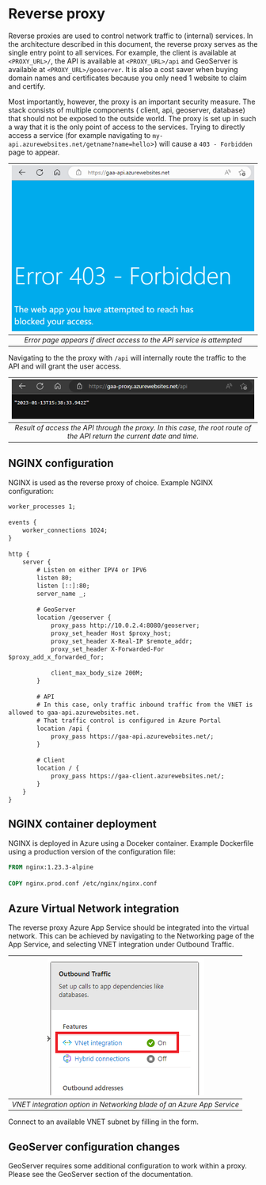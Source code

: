 # Reverse proxy

Reverse proxies are used to control network traffic to (internal) services. In the architecture described in this
document, the reverse proxy serves as the single entry point to all services. For example, the client is available
at `<PROXY_URL>/`, the API is available at `<PROXY_URL>/api` and GeoServer is available at `<PROXY_URL>/geoserver`. It
is also a cost saver when buying domain names and certificates because you only need 1 website to claim and certify.

Most importantly, however, the proxy is an important security measure. The stack consists of multiple components (
client, api, geoserver, database) that should not be exposed to the outside world. The proxy is set up in such a way
that it is the only point of access to the services. Trying to directly access a service (for example navigating
to `my-api.azurewebsites.net/getname?name=hello`>) will cause a `403 - Forbidden` page to appear.

|               ![403 - Forbidden](images/proxy_403.png)                |
|:---------------------------------------------------------------------:|
| *Error page appears if direct access to the API service is attempted* |

Navigating to the the proxy with `/api` will internally route the traffic to the API and will grant the user access.

|                                    ![Access API through proxy](images/proxy_api.png)                                    |
|:-----------------------------------------------------------------------------------------------------------------------:|
| *Result of access the API through the proxy. In this case, the root route of the API return the current date and time.* |

## NGINX configuration

NGINX is used as the reverse proxy of choice. Example NGINX configuration:

```nginx
worker_processes 1;

events {
    worker_connections 1024;
}

http {
    server {
        # Listen on either IPV4 or IPV6
        listen 80;
        listen [::]:80;
        server_name _;

        # GeoServer
        location /geoserver {
            proxy_pass http://10.0.2.4:8080/geoserver;
            proxy_set_header Host $proxy_host;
            proxy_set_header X-Real-IP $remote_addr;
            proxy_set_header X-Forwarded-For $proxy_add_x_forwarded_for;

            client_max_body_size 200M;
        }

        # API
        # In this case, only traffic inbound traffic from the VNET is allowed to gaa-api.azurewebsites.net.
        # That traffic control is configured in Azure Portal
        location /api {
            proxy_pass https://gaa-api.azurewebsites.net/;
        }

        # Client
        location / {
            proxy_pass https://gaa-client.azurewebsites.net/;
        }
    }
}
```

## NGINX container deployment

NGINX is deployed in Azure using a Doceker container. Example Dockerfile using a production version of the configuration
file:

```dockerfile
FROM nginx:1.23.3-alpine
 
COPY nginx.prod.conf /etc/nginx/nginx.conf
```

## Azure Virtual Network integration

The reverse proxy Azure App Service should be integrated into the virtual network. This can be achieved by navigating to
the Networking page of the App Service, and selecting VNET integration under Outbound Traffic.

|  ![Azure Proxy Networking](images/azure_proxy_vnet_integration.png)   |
|:---------------------------------------------------------------------:|
| *VNET integration option in Networking blade of an Azure App Service* |

Connect to an available VNET subnet by filling in the form.

## GeoServer configuration changes

GeoServer requires some additional configuration to work within a proxy. Please see the GeoServer section of the
documentation.
